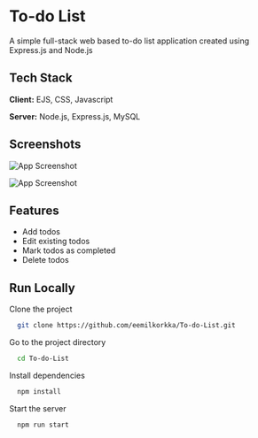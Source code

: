 # To-do List

A simple full-stack web based to-do list application created using Express.js and Node.js

## Tech Stack

**Client:** EJS, CSS, Javascript

**Server:** Node.js, Express.js, MySQL

## Screenshots

![App Screenshot](https://i.imgur.com/MTFZvKA.png)

![App Screenshot](https://i.imgur.com/KWdwHd6.png)

## Features

- Add todos
- Edit existing todos
- Mark todos as completed
- Delete todos

## Run Locally

Clone the project

```bash
  git clone https://github.com/eemilkorkka/To-do-List.git
```

Go to the project directory

```bash
  cd To-do-List
```

Install dependencies

```bash
  npm install
```

Start the server

```bash
  npm run start
```


